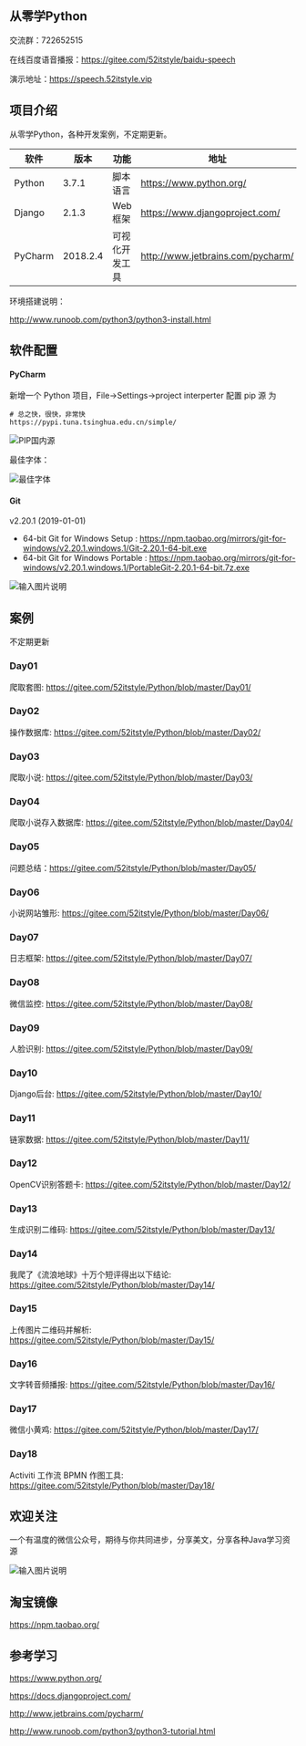 ## 从零学Python

交流群：722652515

在线百度语音播报：https://gitee.com/52itstyle/baidu-speech

演示地址：https://speech.52itstyle.vip


## 项目介绍

从零学Python，各种开发案例，不定期更新。


| 软件 | 版本  | 功能|   地址|
| ---- | ----- |----- |----- |
|   Python   |  3.7.1 |  脚本语言   | https://www.python.org/  |
|   Django   | 2.1.3 |   Web框架|  https://www.djangoproject.com/ |
|   PyCharm| 2018.2.4 |  可视化开发工具| http://www.jetbrains.com/pycharm/  |

环境搭建说明：

http://www.runoob.com/python3/python3-install.html

## 软件配置

#### PyCharm

新增一个 Python 项目，File->Settings->project interperter 配置 pip 源 为


```
# 总之快，很快，非常快
https://pypi.tuna.tsinghua.edu.cn/simple/
```

![PIP国内源](https://images.gitee.com/uploads/images/2019/0221/223908_71fd84bb_87650.png "1111.png")

最佳字体：

![最佳字体](https://images.gitee.com/uploads/images/2019/0222/212701_4413976c_87650.png "最佳字体.png")


#### Git

v2.20.1 (2019-01-01)

- 64-bit Git for Windows Setup : https://npm.taobao.org/mirrors/git-for-windows/v2.20.1.windows.1/Git-2.20.1-64-bit.exe
- 64-bit Git for Windows Portable : https://npm.taobao.org/mirrors/git-for-windows/v2.20.1.windows.1/PortableGit-2.20.1-64-bit.7z.exe


![输入图片说明](https://images.gitee.com/uploads/images/2019/0221/224242_a415c6ee_87650.png "222.png")

## 案例

不定期更新


### Day01

爬取套图: https://gitee.com/52itstyle/Python/blob/master/Day01/

### Day02

操作数据库: https://gitee.com/52itstyle/Python/blob/master/Day02/

### Day03

爬取小说: https://gitee.com/52itstyle/Python/blob/master/Day03/

### Day04

爬取小说存入数据库: https://gitee.com/52itstyle/Python/blob/master/Day04/

### Day05

问题总结：https://gitee.com/52itstyle/Python/blob/master/Day05/

### Day06

小说网站雏形: https://gitee.com/52itstyle/Python/blob/master/Day06/

### Day07

日志框架: https://gitee.com/52itstyle/Python/blob/master/Day07/

### Day08

微信监控: https://gitee.com/52itstyle/Python/blob/master/Day08/

### Day09

人脸识别: https://gitee.com/52itstyle/Python/blob/master/Day09/

### Day10

Django后台: https://gitee.com/52itstyle/Python/blob/master/Day10/

### Day11

链家数据: https://gitee.com/52itstyle/Python/blob/master/Day11/

### Day12

OpenCV识别答题卡: https://gitee.com/52itstyle/Python/blob/master/Day12/


### Day13

生成识别二维码: https://gitee.com/52itstyle/Python/blob/master/Day13/

### Day14

我爬了《流浪地球》十万个短评得出以下结论: https://gitee.com/52itstyle/Python/blob/master/Day14/

### Day15

上传图片二维码并解析: https://gitee.com/52itstyle/Python/blob/master/Day15/

### Day16

文字转音频播报: https://gitee.com/52itstyle/Python/blob/master/Day16/

### Day17

微信小黄鸡: https://gitee.com/52itstyle/Python/blob/master/Day17/

### Day18

Activiti 工作流 BPMN 作图工具: https://gitee.com/52itstyle/Python/blob/master/Day18/

## 欢迎关注

一个有温度的微信公众号，期待与你共同进步，分享美文，分享各种Java学习资源

![输入图片说明](https://images.gitee.com/uploads/images/2018/0809/181043_76e4d5b8_87650.png "1234.png")


##  淘宝镜像

https://npm.taobao.org/

## 参考学习

https://www.python.org/

https://docs.djangoproject.com/

http://www.jetbrains.com/pycharm/

http://www.runoob.com/python3/python3-tutorial.html